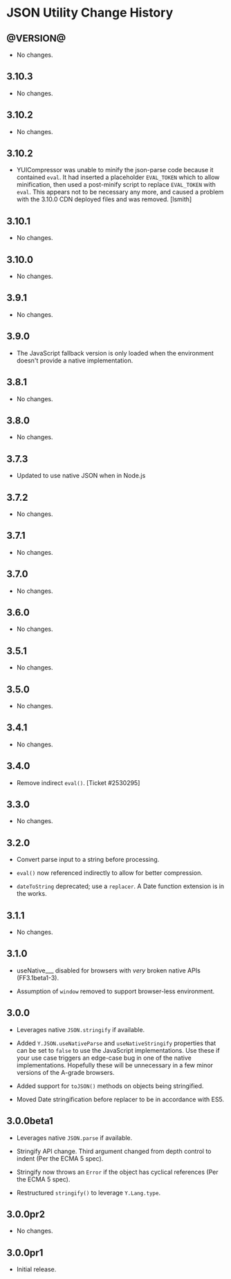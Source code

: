 JSON Utility Change History
===========================

@VERSION@
------

* No changes.

3.10.3
------

* No changes.

3.10.2
------

* No changes.

3.10.2
------

* YUICompressor was unable to minify the json-parse code because it contained `eval`.
  It had inserted a placeholder `EVAL_TOKEN` which to allow minification,
  then used a post-minify script to replace `EVAL_TOKEN` with `eval`.
  This appears not to be necessary any more, and caused a problem with the
  3.10.0 CDN deployed files and was removed.  [lsmith]

3.10.1
------

* No changes.

3.10.0
------

* No changes.

3.9.1
-----

* No changes.

3.9.0
-----

* The JavaScript fallback version is only loaded when the environment doesn't
  provide a native implementation.

3.8.1
-----

* No changes.

3.8.0
-----

* No changes.

3.7.3
-----

* Updated to use native JSON when in Node.js

3.7.2
-----

* No changes.

3.7.1
-----

* No changes.

3.7.0
-----

* No changes.

3.6.0
-----

* No changes.

3.5.1
-----

  * No changes.

3.5.0
-----

  * No changes.

3.4.1
-----

  * No changes.

3.4.0
-----

  * Remove indirect `eval()`. [Ticket #2530295]

3.3.0
-----

  * No changes.

3.2.0
-----

  * Convert parse input to a string before processing.

  * `eval()` now referenced indirectly to allow for better compression.

  * `dateToString` deprecated; use a `replacer`. A Date function extension is
    in the works.

3.1.1
-----

  * No changes.

3.1.0
-----

  * useNative___ disabled for browsers with *very* broken native APIs
    (FF3.1beta1-3).

  * Assumption of `window` removed to support browser-less environment.

3.0.0
-----

  * Leverages native `JSON.stringify` if available.

  * Added `Y.JSON.useNativeParse` and `useNativeStringify` properties that can
    be set to `false` to use the JavaScript implementations. Use these if your
    use case triggers an edge-case bug in one of the native implementations.
    Hopefully these will be unnecessary in a few minor versions of the A-grade
    browsers.

  * Added support for `toJSON()` methods on objects being stringified.

  * Moved Date stringification before replacer to be in accordance with ES5.

3.0.0beta1
----------

  * Leverages native `JSON.parse` if available.

  * Stringify API change. Third argument changed from depth control to indent
    (Per the ECMA 5 spec).

  * Stringify now throws an `Error` if the object has cyclical references
    (Per the ECMA 5 spec).

  * Restructured `stringify()` to leverage `Y.Lang.type`.

3.0.0pr2
--------

  * No changes.

3.0.0pr1
--------

  * Initial release.
